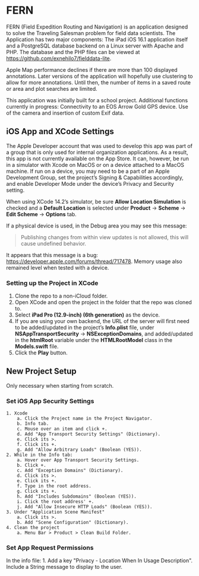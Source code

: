 # FERN
FERN (Field Expedition Routing and Navigation) is an application designed to solve the Traveling Salesman problem for field data scientists. The Application has two major components: The iPad iOS 16.1 application itself and a PostgreSQL database backend on a Linux server with Apache and PHP. The database and the PHP files can be viewed at https://github.com/exnehilo7/fielddata-lite.

Apple Map performance declines if there are more than 100 displayed annotations. Later versions of the application will hopefully use clustering to allow for more annotations. Until then, the number of items in a saved route or area and plot searches are limited.

This application was initially built for a school project. Additional functions currently in progress: Connectivity to an EOS Arrow Gold GPS device. Use of the camera and insertion of custom Exif data.


## iOS App and XCode Settings
The Apple Developer account that was used to develop this app was part of a group that is only used for internal organization applications. As a result, this app is not currently available on the App Store. It can, however, be run in a simulator with Xcode on MacOS or on a device attached to a MacOS machine. If run on a device, you may need to be a part of an Apple Development Group, set the project’s Signing & Capabilities accordingly, and enable Developer Mode under the device’s Privacy and Security setting.

When using XCode 14.2’s simulator, be sure **Allow Location Simulation** is checked and a **Default Location** is selected under **Product** -> **Scheme** -> **Edit Scheme** -> **Options** tab.

If a physical device is used, in the Debug area you may see this message:
> Publishing changes from within view updates is not allowed, this will cause undefined behavior.

It appears that this message is a bug: https://developer.apple.com/forums/thread/717478. Memory usage also remained level when tested with a device.

### Setting up the Project in XCode
1. Clone the repo to a non-iCloud folder.
2. Open XCode and open the project in the folder that the repo was cloned to.
3. Select **iPad Pro (12.9-inch) (6th generation)** as the device.
4. If you are using your own backend, the URL of the server will first need to be added/updated in the project’s **Info.plist** file, under **NSAppTransportSecurity** -> **NSExceptionDomains**, and added/updated in the **htmlRoot** variable under the **HTMLRootModel** class in the **Models.swift** file.
5. Click the **Play** button.


## New Project Setup
Only necessary when starting from scratch.
### Set iOS App Security Settings
	1. Xcode
		a. Click the Project name in the Project Navigator.
		b. Info tab.
		c. Mouse over an item and click +.
		d. Add "App Transport Security Settings" (Dictionary).
		e. Click its >.
		f. Click its +. 
		g. Add "Allow Arbitrary Loads" (Boolean (YES)).
	2. While in the Info tab:
		a. Hover over App Transport Security Settings.
		b. Click +.
		c. Add "Exception Domains" (Dictionary).
		d. Click its >.
		e. Click its +.
		f. Type in the root address.
		g. Click its +.
		h. Add "Includes Subdomains" (Boolean (YES)).
		i. Click the root address' +.
		j. Add "Allow Insecure HTTP Loads" (Boolean (YES)).
	3. Under "Application Scene Manifest"
		a. Click its >.
		b. Add "Scene Configuration" (Dictionary).
	4. Clean the project 
    	a. Menu Bar > Product > Clean Build Folder.

### Set App Request Permissions
In the info file:
	1. Add a key "Privacy - Location When In Usage Description". Include a String message to display to the user.

